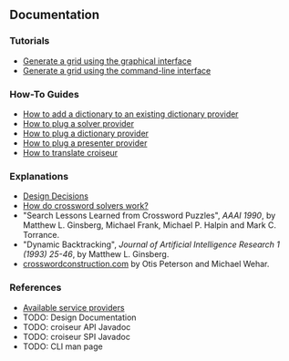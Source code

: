 <!--
SPDX-FileCopyrightText: 2023 Antoine Belvire
SPDX-License-Identifier: GPL-3.0-or-later
-->

## Documentation

### Tutorials

* [Generate a grid using the graphical interface](tutorial/Generate-a-grid-using-croiseur-gui.md)
* [Generate a grid using the command-line interface](tutorial/Generate-a-grid-using-croiseur-cli.md)

### How-To Guides

* [How to add a dictionary to an existing dictionary provider](how-to/Add-a-dictionary-to-an-existing-dictionary-provider.md)
* [How to plug a solver provider](how-to/Plug-a-solver-provider.md)
* [How to plug a dictionary provider](how-to/Plug-a-dictionary-provider.md)
* [How to plug a presenter provider](how-to/Plug-a-presenter-provider.md)
* [How to translate croiseur](how-to/Translate-croiseur.md)

### Explanations

* [Design Decisions](explanation/design-decisions/README.md)
* [How do crossword solvers work?](explanation/How-do-crossword-solvers-work.md)
* "Search Lessons Learned from Crossword Puzzles", _AAAI 1990_, by Matthew L. Ginsberg, Michael
  Frank, Michael P. Halpin and Mark C. Torrance.
* "Dynamic Backtracking", _Journal of Artificial Intelligence Research 1 (1993) 25-46_, by Matthew
  L. Ginsberg.
* [crosswordconstruction.com](https://www.crosswordconstruction.com/) by Otis Peterson and
  Michael Wehar.

### References

* [Available service providers](reference/Available-providers.md)
* TODO: Design Documentation
* TODO: croiseur API Javadoc
* TODO: croiseur SPI Javadoc
* TODO: CLI man page

